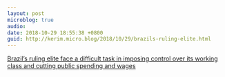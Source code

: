 ```yaml
---
layout: post
microblog: true
audio: 
date: 2018-10-29 18:55:38 +0800
guid: http://kerim.micro.blog/2018/10/29/brazils-ruling-elite.html
---
```

[Brazil’s ruling elite face a difficult task in imposing control over its working class and cutting public spending and wages](https://thenextrecession.wordpress.com/2018/10/29/brazils-tropical-trump/)
